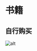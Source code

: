 # 书籍

## 自行购买

![alt](https://cdn.jsdelivr.net/gh/NEUQer-xing/Markdown_images@master/images-2/202410012001713.png)